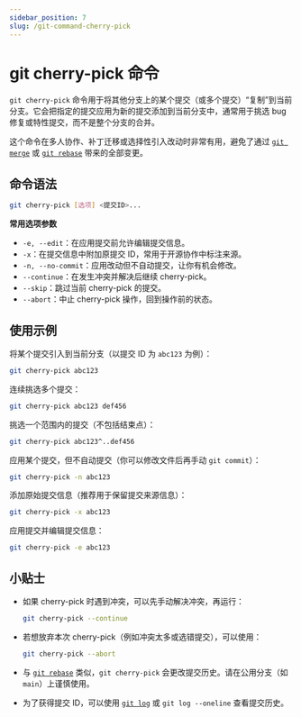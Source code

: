 ```yaml
---
sidebar_position: 7
slug: /git-command-cherry-pick
---
```


# git cherry-pick 命令

`git cherry-pick` 命令用于将其他分支上的某个提交（或多个提交）“复制”到当前分支。它会把指定的提交应用为新的提交添加到当前分支中，通常用于挑选 bug 修复或特性提交，而不是整个分支的合并。

这个命令在多人协作、补丁迁移或选择性引入改动时非常有用，避免了通过 [`git merge`](/git/git-command-merge/) 或 [`git rebase`](/git/git-command-rebase/) 带来的全部变更。



## 命令语法

```bash
git cherry-pick [选项] <提交ID>...
```

**常用选项参数**

- `-e, --edit`：在应用提交前允许编辑提交信息。
- `-x`：在提交信息中附加原提交 ID，常用于开源协作中标注来源。
- `-n, --no-commit`：应用改动但不自动提交，让你有机会修改。
- `--continue`：在发生冲突并解决后继续 cherry-pick。
- `--skip`：跳过当前 cherry-pick 的提交。
- `--abort`：中止 cherry-pick 操作，回到操作前的状态。



## 使用示例

将某个提交引入到当前分支（以提交 ID 为 `abc123` 为例）：

```bash
git cherry-pick abc123
```

连续挑选多个提交：

```bash
git cherry-pick abc123 def456
```

挑选一个范围内的提交（不包括结束点）：

```bash
git cherry-pick abc123^..def456
```

应用某个提交，但不自动提交（你可以修改文件后再手动 `git commit`）：

```bash
git cherry-pick -n abc123
```

添加原始提交信息（推荐用于保留提交来源信息）：

```bash
git cherry-pick -x abc123
```

应用提交并编辑提交信息：

```bash
git cherry-pick -e abc123
```



## 小贴士

- 如果 cherry-pick 时遇到冲突，可以先手动解决冲突，再运行：

  ```bash
  git cherry-pick --continue
  ```

- 若想放弃本次 cherry-pick（例如冲突太多或选错提交），可以使用：

  ```bash
  git cherry-pick --abort
  ```

- 与 [`git rebase`](/git/git-command-rebase/) 类似，`git cherry-pick` 会更改提交历史。请在公用分支（如 `main`）上谨慎使用。

- 为了获得提交 ID，可以使用 [`git log`](/git/git-command-log/) 或 `git log --oneline` 查看提交历史。
